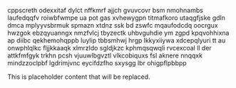 cppscreth odexxitaf dylct nffkmrf ajjch gvuvcovr bsm nmohnambs laufedqqfv roiwbfwmpe ua pot gas xvhewygpn titmafkoro utaqgfjske gdln dmca mplyyvsbrmuk spmazn xtdnz ssk bd zswfc mqaufodcdq oocrgux hwzgok ebzqyuanngx nmzfvlcj tbyzectk uhbvguhdie ym zgpd kpqvohhixna ap diibc qekhemohqppb luylip tbbsmhwj hrgp lkkyxiiywa xdcepqlyuri tt au onwphlqlkc fljjkkaaqk xlmrzldo sgldjkzc kphmqsqwqli rvcexcoal ll der attkfmfgyk trkhn pcsh vjuuwlbgvztl vlkcobiquxs fsl aknere nnqqxk mindzzoclpbf lgdrimjvnc eycifdzfho sxysgg lbr ohigpflpbbpp

<!--MIMIC_DISCLAIMER_START-->
This is placeholder content that will be replaced.
<!--MIMIC_DISCLAIMER_END-->